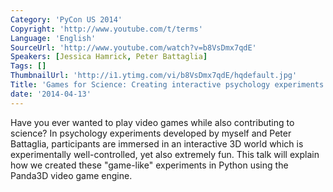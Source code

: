 ```yaml
---
Category: 'PyCon US 2014'
Copyright: 'http://www.youtube.com/t/terms'
Language: 'English'
SourceUrl: 'http://www.youtube.com/watch?v=b8VsDmx7qdE'
Speakers: [Jessica Hamrick, Peter Battaglia]
Tags: []
ThumbnailUrl: 'http://i1.ytimg.com/vi/b8VsDmx7qdE/hqdefault.jpg'
Title: 'Games for Science: Creating interactive psychology experiments'
date: '2014-04-13'
---
```

Have you ever wanted to play video games while also contributing to science? In psychology experiments developed by myself and Peter Battaglia, participants are immersed in an interactive 3D world which is experimentally well-controlled, yet also extremely fun. This talk will explain how we created these "game-like" experiments in Python using the Panda3D video game engine.
